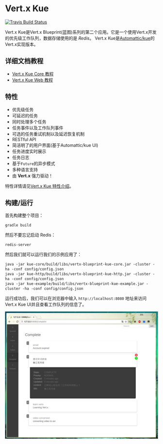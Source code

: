 # Vert.x Kue

[![Travis Build Status](https://travis-ci.org/sczyh30/vertx-blueprint-job-queue.svg?branch=master)](https://travis-ci.org/sczyh30/vertx-blueprint-job-queue)

Vert.x Kue是Vert.x Blueprint(蓝图)系列的第二个应用。它是一个使用Vert.x开发的优先级工作队列，数据存储使用的是 *Redis*。
Vert.x Kue是[Automattic/kue](https://github.com/Automattic/kue)的Vert.x实现版本。

## 详细文档教程

- [Vert.x Kue Core 教程](docs/zh-cn/doc-core.zh-cn.md)
- [Vert.x Kue Web 教程](docs/zh-cn/doc-http.zh-cn.md)

## 特性

- 优先级任务
- 可延迟的任务
- 同时处理多个任务
- 任务事件以及工作队列事件
- 可选的任务重试机制以及延迟恢复机制
- RESTful API
- 简洁明了的用户界面(基于Automattic/kue UI)
- 任务进度实时展示
- 任务日志
- 基于`Future`的异步模式
- 多种语言支持
- 由 **Vert.x** 强力驱动！

特性详情请见[Vert.x Kue 特性介绍](docs/zh-cn/vertx-kue-features.zh-cn.md)。

## 构建/运行

首先构建整个项目：

    gradle build

然后不要忘记启动 Redis：

    redis-server

然后我们就可以运行我们的示例应用了：

    java -jar kue-core/build/libs/vertx-blueprint-kue-core.jar -cluster -ha -conf config/config.json
    java -jar kue-http/build/libs/vertx-blueprint-kue-http.jar -cluster -ha -conf config/config.json
    java -jar kue-example/build/libs/vertx-blueprint-kue-example.jar -cluster -ha -conf config/config.json

运行成功后，我们可以在浏览器中输入 `http://localhost:8080` 地址来访问Vert.x Kue UI并且查看工作队列的信息了。

![](docs/images/vertx_kue_ui_1.png)
